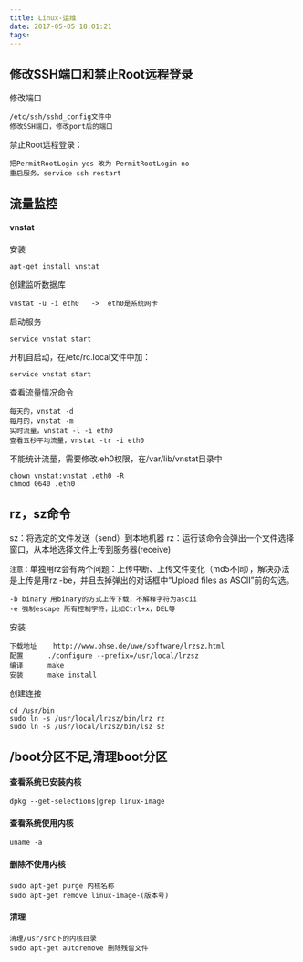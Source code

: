 ```yaml
---
title: Linux-运维
date: 2017-05-05 18:01:21
tags:
---
```

修改SSH端口和禁止Root远程登录
---
修改端口

	/etc/ssh/sshd_config文件中
	修改SSH端口，修改port后的端口
禁止Root远程登录：
	
	把PermitRootLogin yes 改为 PermitRootLogin no
	重启服务，service ssh restart

流量监控
---
#### vnstat
安装

	apt-get install vnstat
创建监听数据库

	vnstat -u -i eth0	->	eth0是系统网卡
启动服务

	service vnstat start
开机自启动，在/etc/rc.local文件中加：

	service vnstat start
查看流量情况命令

	每天的，vnstat -d
	每月的，vnstat -m	
	实时流量，vnstat -l -i eth0
	查看五秒平均流量，vnstat -tr -i eth0

不能统计流量，需要修改.eh0权限，在/var/lib/vnstat目录中

	chown vnstat:vnstat .eth0 -R
	chmod 0640 .eth0

rz，sz命令
---
sz：将选定的文件发送（send）到本地机器
rz：运行该命令会弹出一个文件选择窗口，从本地选择文件上传到服务器(receive)

`注意：`单独用rz会有两个问题：上传中断、上传文件变化（md5不同），解决办法是上传是用rz -be，并且去掉弹出的对话框中“Upload files as ASCII”前的勾选。
	
	-b binary 用binary的方式上传下载，不解释字符为ascii
	-e 强制escape 所有控制字符，比如Ctrl+x，DEL等
安装
	
	下载地址	http://www.ohse.de/uwe/software/lrzsz.html
	配置		./configure --prefix=/usr/local/lrzsz
	编译		make
	安装		make install
创建连接	

	cd /usr/bin  
	sudo ln -s /usr/local/lrzsz/bin/lrz rz  
	sudo ln -s /usr/local/lrzsz/bin/lsz sz 
/boot分区不足,清理boot分区
---
#### 查看系统已安装内核	
	
	dpkg --get-selections|grep linux-image

#### 查看系统使用内核

	uname -a	

#### 删除不使用内核
	
	sudo apt-get purge 内核名称
	sudo apt-get remove linux-image-(版本号)
#### 清理
	清理/usr/src下的内核目录
	sudo apt-get autoremove 删除残留文件



































